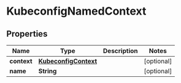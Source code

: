 

# KubeconfigNamedContext


## Properties

| Name | Type | Description | Notes |
|------------ | ------------- | ------------- | -------------|
|**context** | [**KubeconfigContext**](KubeconfigContext.md) |  |  [optional] |
|**name** | **String** |  |  [optional] |



